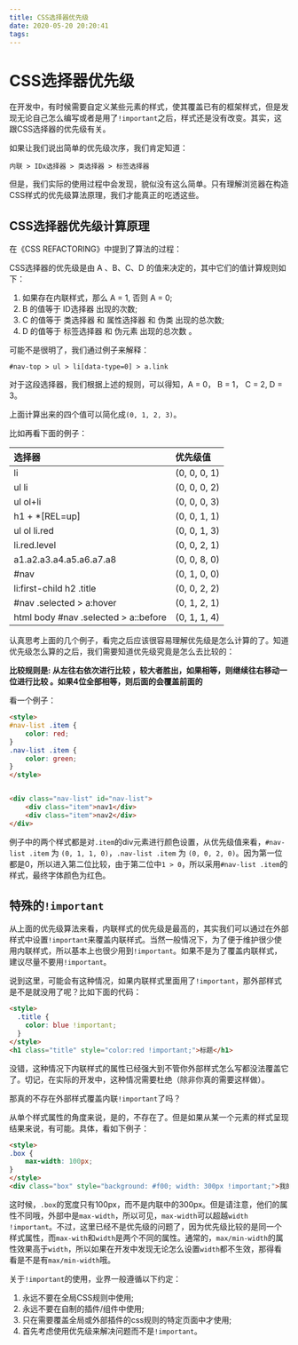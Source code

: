 ```yaml
---
title: CSS选择器优先级
date: 2020-05-20 20:20:41
tags:
---
```


# CSS选择器优先级

在开发中，有时候需要自定义某些元素的样式，使其覆盖已有的框架样式，但是发现无论自己怎么编写或者是用了`!important`之后，样式还是没有改变。其实，这跟CSS选择器的优先级有关。


如果让我们说出简单的优先级次序，我们肯定知道：

`内联 > IDx选择器 > 类选择器 > 标签选择器`

但是，我们实际的使用过程中会发现，貌似没有这么简单。只有理解浏览器在构造CSS样式的优先级算法原理，我们才能真正的吃透这些。

## CSS选择器优先级计算原理

在《CSS REFACTORING》中提到了算法的过程：

CSS选择器的优先级是由 A 、B、C、D 的值来决定的，其中它们的值计算规则如下：

1. 如果存在内联样式，那么 A = 1, 否则 A = 0;
2. B 的值等于 ID选择器 出现的次数;
3. C 的值等于 类选择器 和 属性选择器 和 伪类 出现的总次数;
4. D 的值等于 标签选择器 和 伪元素 出现的总次数 。

可能不是很明了，我们通过例子来解释：

`#nav-top > ul > li[data-type=0] > a.link`

对于这段选择器，我们根据上述的规则，可以得知，A = 0， B = 1， C = 2, D = 3。

上面计算出来的四个值可以简化成`(0, 1, 2, 3)`。

比如再看下面的例子：

|选择器|优先级值|
|:--|:--|
|li| (0, 0, 0, 1) |
|ul li| (0, 0, 0, 2) |
|ul ol+li| (0, 0, 0, 3) |
|h1 + *[REL=up]| (0, 0, 1, 1) |
|ul ol li.red| (0, 0, 1, 3) |
|li.red.level| (0, 0, 2, 1) |
|a1.a2.a3.a4.a5.a6.a7.a8| (0, 0, 8, 0) |
|#nav| (0, 1, 0, 0) |
|li:first-child h2 .title| (0, 0, 2, 2) |
|#nav .selected > a:hover| (0, 1, 2, 1) |
|html body #nav .selected > a::before| (0, 1, 1, 4) |

认真思考上面的几个例子，看完之后应该很容易理解优先级是怎么计算的了。知道优先级怎么算的之后，我们需要知道优先级究竟是怎么去比较的：

**比较规则是: 从左往右依次进行比较 ，较大者胜出，如果相等，则继续往右移动一位进行比较 。如果4位全部相等，则后面的会覆盖前面的**

看一个例子：

```html
<style>
#nav-list .item {
	color: red;
}
.nav-list .item {
	color: green;
}
</style>


<div class="nav-list" id="nav-list">
	<div class="item">nav1</div>
	<div class="item">nav2</div>
</div>
```

例子中的两个样式都是对`.item`的div元素进行颜色设置，从优先级值来看，`#nav-list .item` 为 `(0, 1, 1, 0)`，`.nav-list .item` 为 `(0, 0, 2, 0)`。因为第一位都是0，所以进入第二位比较，由于第二位中`1 > 0`，所以采用`#nav-list .item`的样式，最终字体颜色为红色。

## 特殊的`!important`

从上面的优先级算法来看，内联样式的优先级是最高的，其实我们可以通过在外部样式中设置`!important`来覆盖内联样式。当然一般情况下，为了便于维护很少使用内联样式，所以基本上也很少用到`!important`。如果不是为了覆盖内联样式，建议尽量不要用`!important`。

说到这里，可能会有这种情况，如果内联样式里面用了`!important`，那外部样式是不是就没用了呢？比如下面的代码：

```html
<style>
  .title {
    color: blue !important;
  }
</style>
<h1 class="title" style="color:red !important;">标题</h1>
```

没错，这种情况下内联样式的属性已经强大到不管你外部样式怎么写都没法覆盖它了。切记，在实际的开发中，这种情况需要杜绝（除非你真的需要这样做）。

那真的不存在外部样式覆盖内联`!important`了吗？

从单个样式属性的角度来说，是的，不存在了。但是如果从某一个元素的样式呈现结果来说，有可能。具体，看如下例子：

```html
<style>
.box {
	max-width: 100px;
}
</style>
<div class="box" style="background: #f00; width: 300px !important;">我的宽度是多少呢？<div>
```
这时候，`.box`的宽度只有100px，而不是内联中的300px。但是请注意，他们的属性不同哦，外部中是`max-width`，所以可见，`max-width`可以超越`width !important`。不过，这里已经不是优先级的问题了，因为优先级比较的是同一个样式属性，而`max-with`和`width`是两个不同的属性。通常的，`max/min-width`的属性效果高于`width`，所以如果在开发中发现无论怎么设置`width`都不生效，那得看看是不是有`max/min-width`哦。

关于`!important`的使用，业界一般遵循以下约定：

1. 永远不要在全局CSS规则中使用;
2. 永远不要在自制的插件/组件中使用;
3. 只在需要覆盖全局或外部插件的css规则的特定页面中才使用;
4. 首先考虑使用优先级来解决问题而不是`!important`。